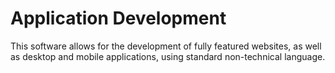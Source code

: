 # Application Development

This software allows for the development of fully featured websites, as well as desktop and mobile applications, using standard non-technical language.
